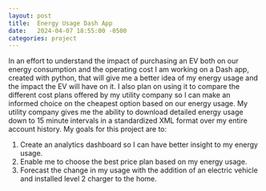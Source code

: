 ```yaml
---
layout: post
title:  Energy Usage Dash App
date:   2024-04-07 18:55:00 -0500
categories: project
---
```



In an effort to understand the impact of purchasing an EV both on our energy consumption and the operating cost I am working on a Dash app, created with python, that will give me a better idea of my energy usage and the impact the EV will have on it. I also plan on using it to compare the different cost plans offered by my utility company so I can make an informed choice on the cheapest option based on our energy usage. My utility company gives me the ability to download detailed energy usage down to 15 minute intervals in a standardized XML format over my entire account history. My goals for this project are to: 

1. Create an analytics dashboard so I can have better insight to my energy usage.
2. Enable me to choose the best price plan based on my energy usage.
3. Forecast the change in my usage with the addition of an electric vehicle and installed level 2 charger to the home.